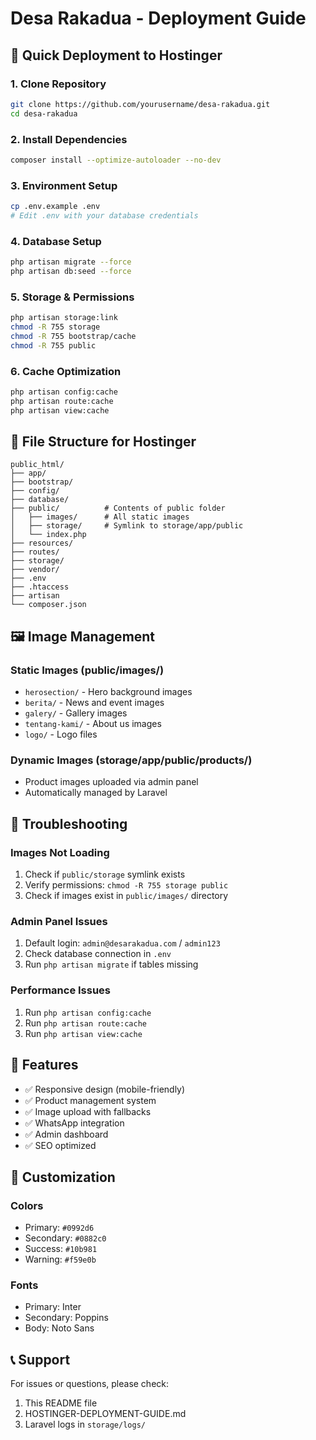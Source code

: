 # Desa Rakadua - Deployment Guide

## 🚀 Quick Deployment to Hostinger

### 1. Clone Repository
```bash
git clone https://github.com/yourusername/desa-rakadua.git
cd desa-rakadua
```

### 2. Install Dependencies
```bash
composer install --optimize-autoloader --no-dev
```

### 3. Environment Setup
```bash
cp .env.example .env
# Edit .env with your database credentials
```

### 4. Database Setup
```bash
php artisan migrate --force
php artisan db:seed --force
```

### 5. Storage & Permissions
```bash
php artisan storage:link
chmod -R 755 storage
chmod -R 755 bootstrap/cache
chmod -R 755 public
```

### 6. Cache Optimization
```bash
php artisan config:cache
php artisan route:cache
php artisan view:cache
```

## 📁 File Structure for Hostinger

```
public_html/
├── app/
├── bootstrap/
├── config/
├── database/
├── public/          # Contents of public folder
│   ├── images/      # All static images
│   ├── storage/     # Symlink to storage/app/public
│   └── index.php
├── resources/
├── routes/
├── storage/
├── vendor/
├── .env
├── .htaccess
├── artisan
└── composer.json
```

## 🖼️ Image Management

### Static Images (public/images/)
- `herosection/` - Hero background images
- `berita/` - News and event images
- `galery/` - Gallery images
- `tentang-kami/` - About us images
- `logo/` - Logo files

### Dynamic Images (storage/app/public/products/)
- Product images uploaded via admin panel
- Automatically managed by Laravel

## 🔧 Troubleshooting

### Images Not Loading
1. Check if `public/storage` symlink exists
2. Verify permissions: `chmod -R 755 storage public`
3. Check if images exist in `public/images/` directory

### Admin Panel Issues
1. Default login: `admin@desarakadua.com` / `admin123`
2. Check database connection in `.env`
3. Run `php artisan migrate` if tables missing

### Performance Issues
1. Run `php artisan config:cache`
2. Run `php artisan route:cache`
3. Run `php artisan view:cache`

## 📱 Features

- ✅ Responsive design (mobile-friendly)
- ✅ Product management system
- ✅ Image upload with fallbacks
- ✅ WhatsApp integration
- ✅ Admin dashboard
- ✅ SEO optimized

## 🎨 Customization

### Colors
- Primary: `#0992d6`
- Secondary: `#0882c0`
- Success: `#10b981`
- Warning: `#f59e0b`

### Fonts
- Primary: Inter
- Secondary: Poppins
- Body: Noto Sans

## 📞 Support

For issues or questions, please check:
1. This README file
2. HOSTINGER-DEPLOYMENT-GUIDE.md
3. Laravel logs in `storage/logs/`
